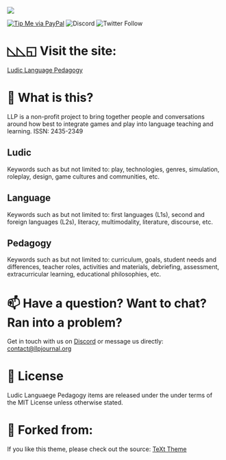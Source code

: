 ![](https://www.llpjournal.org/assets/images/LLP-bold-slant.png)

[![Tip Me via PayPal](https://img.shields.io/badge/PayPal-tip%20me-1462ab.svg?logo=paypal)](https://paypal.me/cheapsh0t?locale.x=en_US) ![Discord](https://img.shields.io/discord/523277560809783297?color=%239351b6&logo=LLP%20Discord&logoColor=%23b2ec91&style=plastic) ![Twitter Follow](https://img.shields.io/twitter/follow/llpjournal?label=LLP%20on%20Twitter&style=social)

# ◺◺◱ Visit the site:

[Ludic Language Pedagogy](https://www.llpjournal.org)


# 🚀  What is this?
LLP is a non-profit project to bring together people and conversations around how best to integrate games and play into language teaching and learning. ISSN: 2435-2349

## Ludic
Keywords such as but not limited to: play, technologies, genres, simulation, roleplay, design, game cultures and communities, etc.

## Language
Keywords such as but not limited to: first languages (L1s), second and foreign languages (L2s), literacy, multimodality, literature, discourse, etc.

## Pedagogy
Keywords such as but not limited to: curriculum, goals, student needs and differences, teacher roles, activities and materials, debriefing, assessment, extracurricular learning, educational philosophies, etc.


# 📫  Have a question? Want to chat? Ran into a problem?
Get in touch with us on [Discord](https://discord.gg/je9QZsnntf) or message us directly: [contact@llpjournal.org](mailto:contact@llpjournal.org)

# 📘  License
Ludic Languaege Pedagogy items are released under the under terms of the MIT License unless otherwise stated.

# 🍴 Forked from:
If you like this theme, please check out the source: [TeXt Theme](https://github.com/kitian616/jekyll-TeXt-theme)
